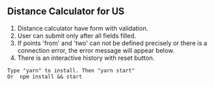 ## Distance Calculator for US

1. Distance calculator have form with validation.
2. User can submit only after all fields filled.
3. If points 'from' and 'two' can not be defined precisely or there is a connection error, the error message will appear below. 
4. There is an interactive history with reset button.
```
Type "yarn" to install. Then "yarn start"
Or  npm install && start
```